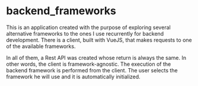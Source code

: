 # backend_frameworks
<p style: "text-align: justify;">This is an application created with the purpose of exploring several alternative frameworks to the ones I use recurrently for backend development. There is a client, built with VueJS, that makes requests to one of the available frameworks.</p>
<p style: "text-align: justify;">In all of them, a Rest API was created whose return is always the same. In other words, the client is framework-agnostic. The execution of the backend framework is performed from the client. The user selects the framework he will use and it is automatically initialized.</p>

